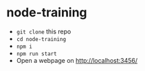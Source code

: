 # node-training

- `git clone` this repo
- `cd node-training` 
- `npm i`
- `npm run start`
- Open a webpage on [http://localhost:3456/](http://localhost:3456/)
